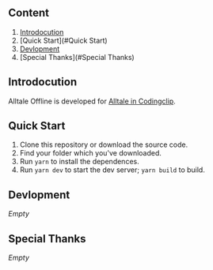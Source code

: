 ## Content

  1. [Introdocution](#Introdocution)
  2. [Quick Start](#Quick Start)
  3. [Devlopment](#Devlopment)
  4. [Special Thanks](#Special Thanks)

## Introdocution

  Alltale Offline is developed for [Alltale in Codingclip](https://codingclip.com/project/395).

## Quick Start

  1. Clone this repository or download the source code.
  2. Find your folder which you've downloaded.
  3. Run `yarn` to install the dependences.
  4. Run `yarn dev` to start the dev server; `yarn build` to build.

## Devlopment

  *Empty*

## Special Thanks

  *Empty*
